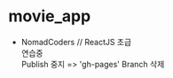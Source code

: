 # movie_app
<ul>
  <li>NomadCoders // ReactJS 초급</li>
  <span>연습중</span><br>
  <span>Publish 중지 => 'gh-pages' Branch 삭제</span>
</ul>
